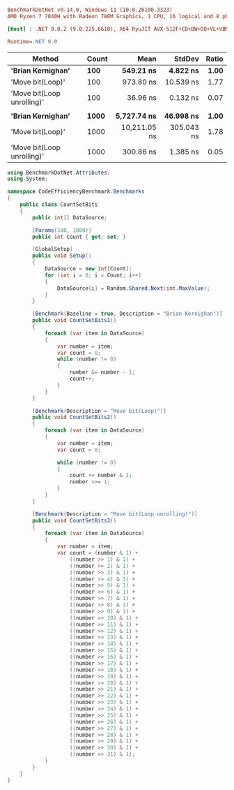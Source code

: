 ``` ini

BenchmarkDotNet v0.14.0, Windows 11 (10.0.26100.3323)
AMD Ryzen 7 7840H with Radeon 780M Graphics, 1 CPU, 16 logical and 8 physical cores

```

``` ini
[Host] : .NET 9.0.2 (9.0.225.6610), X64 RyuJIT AVX-512F+CD+BW+DQ+VL+VBMI

Runtime=.NET 9.0   
```
| Method                     | Count | Mean         | StdDev     | Ratio | 
|--------------------------- |------ |-------------:|-----------:|------:|
| **&#39;Brian Kernighan&#39;**          | **100**   |    **549.21 ns** |   **4.822 ns** |  **1.00** | 
| &#39;Move bit(Loop)&#39;           | 100   |    973.80 ns |  10.539 ns |  1.77 | 
| &#39;Move bit(Loop unrolling)&#39; | 100   |     36.96 ns |   0.132 ns |  0.07 | 
|                            |       |              |            |       | 
| **&#39;Brian Kernighan&#39;**          | **1000**  |  **5,727.74 ns** |  **46.998 ns** |  **1.00** | 
| &#39;Move bit(Loop)&#39;           | 1000  | 10,211.05 ns | 305.043 ns |  1.78 | 
| &#39;Move bit(Loop unrolling)&#39; | 1000  |    300.86 ns |   1.385 ns |  0.05 | 


``` csharp
using BenchmarkDotNet.Attributes;
using System;

namespace CodeEfficiencyBenchmark.Benchmarks
{
    public class CountSetBits
    {
        public int[] DataSource;

        [Params(100, 1000)]
        public int Count { get; set; }

        [GlobalSetup]
        public void Setup()
        {
            DataSource = new int[Count];
            for (int i = 0; i < Count; i++)
            {
                DataSource[i] = Random.Shared.Next(int.MaxValue);
            }
        }

        [Benchmark(Baseline = true, Description = "Brian Kernighan")]
        public void CountSetBits1()
        {
            foreach (var item in DataSource)
            {
                var number = item;
                var count = 0;
                while (number != 0)
                {
                    number &= number - 1;
                    count++;
                }
            }
        }

        [Benchmark(Description = "Move bit(Loop)")]
        public void CountSetBits2()
        {
            foreach (var item in DataSource)
            {
                var number = item;
                var count = 0;

                while (number != 0)
                {
                    count += number & 1;
                    number >>= 1;
                }
            }
        }

        [Benchmark(Description = "Move bit(Loop unrolling)")]
        public void CountSetBits3()
        {
            foreach (var item in DataSource)
            {
                var number = item;
                var count = (number & 1) +
                    ((number >> 1) & 1) +
                    ((number >> 2) & 1) +
                    ((number >> 3) & 1) +
                    ((number >> 4) & 1) +
                    ((number >> 5) & 1) +
                    ((number >> 6) & 1) +
                    ((number >> 7) & 1) +
                    ((number >> 8) & 1) +
                    ((number >> 9) & 1) +
                    ((number >> 10) & 1) +
                    ((number >> 11) & 1) +
                    ((number >> 12) & 1) +
                    ((number >> 13) & 1) +
                    ((number >> 14) & 1) +
                    ((number >> 15) & 1) +
                    ((number >> 16) & 1) +
                    ((number >> 17) & 1) +
                    ((number >> 18) & 1) +
                    ((number >> 19) & 1) +
                    ((number >> 20) & 1) +
                    ((number >> 21) & 1) +
                    ((number >> 22) & 1) +
                    ((number >> 23) & 1) +
                    ((number >> 24) & 1) +
                    ((number >> 25) & 1) +
                    ((number >> 26) & 1) +
                    ((number >> 27) & 1) +
                    ((number >> 28) & 1) +
                    ((number >> 29) & 1) +
                    ((number >> 30) & 1) +
                    ((number >> 31) & 1);
            }
        }
    }
}

```
